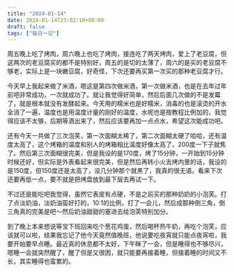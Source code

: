 ```yaml
---
title: "2024-01-14"
date: 2024-01-14T23:02:10+08:00
draft: false
tags: ["每日一记"]
---
```

周五晚上吃了烤肉，周六晚上也吃了烤肉，接连吃了两天烤肉，爱上了老豆腐，但这两次的老豆腐买的都不是特别好，周五的是切的太薄了，周六的是买的老豆腐不够老，实际上是一块嫩豆腐，好奇怪，下次还要再买第一次买的那种老豆腐才行。

今天早上我起来做了米酒，嗯这是第四次做米酒，第一次做米酒，也是在去年过年前吧非常成功，一次就成功了。就让我觉得好简单，然后后面几次做的不是发霉了，就是根本就没有发酵起来。今天用的糯米也是好糯米，消毒的也是滚烫的开水全消了一遍，温度也是用温度计量的刚好的温度，水呢也是按教程比例加的，我觉得应该不太够，后期等酒出来了，然后应该要再加一点点水，希望这次能成功吧。

还有今天一共做了三次泡芙，第一次面糊太稀了，第二次面糊太硬了哈哈，还有温度太高了，这个烤箱的温度和别人的烤箱相比温度好像太高了，200度一下子就焦了。然后第三次面糊很完美，但是我设的是170度，烤了15分钟，一开始到15分钟时候还好，但实际是外表看起来很完美，但是然后再转小火去烤内里的话，我设的是150度，但150度还是太高了，没几分钟那个就黑了，我真的很无语。看来下次还要再低一点，要不就是把烤盘放到最下层去再试一下。

不过还是能吃吧我觉得，虽然它表皮有点硬，不是之前买的那种奶奶的小泡芙。打了点淡奶油，淡奶油蛮好打的，10:1的比例，打了一会儿，然后成那种倒三角，倒三角真的完美是吧～然后奶油甜甜的塞进去给泡芙特别加分。

到了晚上本来想说等宝下班回来吃个葱花鸡蛋，然后喝杯热牛奶，再吃个泡芙，应该就可以啦，结果我忘记了他今天竟然值晚班，他说要吃夜宵就只能点夜宵啦，我要开始要早点睡。最近真的休息都不太好，下午眯了一会，但是睡得也不够尽兴，嗯睡一会就突然醒了，醒了但是又很困，就只能要再接着睡，但接着睡的时间又不长，其实睡得也蛮累的。


